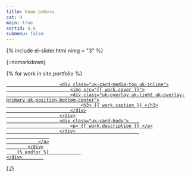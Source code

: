 ```yaml
---
title: Наши работы
cat: 4
main: true
sortid: 4.0
submenu: false
---
```


{% include el-slider.html  nimg = "3" %}

{::nomarkdown}
    <div class="uk-grid-match uk-grid-small uk-child-width-1-3 uk-padding" uk-grid>
        {% for work in site.portfolio %}
            <div>
                <a href="{{ work.url }}" class="uk-card uk-card-default uk-card-hover uk-card-small">
                    
                        <div class="uk-card-media-top uk-inline">
                            <img src="{{ work.cover }}">
                            <div class="uk-overlay uk-light uk-overlay-primary uk-position-bottom-center">
                                <h3> {{ work.caption }} </h3>
                            </div>
                        </div>
                        <div class="uk-card-body">    
                            <p> {{ work.description }} </p>
                        </div>                        
                    
                </a>
            </div>
        {% endfor %}            
    </div>        
{:/}